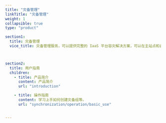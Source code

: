 ```yaml
---
title: "灾备管理"
linkTitle: "灾备管理"
weight: 1
collapsible: true
type: "product"

section1:
  title: 灾备管理
  vice_title: 灾备管理服务，可以提供完整的 IaaS 平台容灾解决方案，可以在主站点和备站点存储之间实现数据的异步/同步远程复制，并结合云平台的容灾技术，提供数据中心级别的容灾方案。 



section2:
  title: 用户指南
  children:
    - title: 产品简介
      content: 产品简介
      url: "introduction"

    - title: 操作指南
      content: 学习上手如何创建灾备组等。
      url: "synchronization/operation/basic_use"


---
```


<!-- type: "product" 这个参数表明这是一个产品index页面 -->
<!-- section1 为产品index页面 主标题 副标题 video  video_img为视频图片  -->
<!-- section2 为产品index页面 第一个大块的用户文档配置  -->
<!-- section3 为产品index页面 第二个大块的开发者文档配置  -->
<!-- section4 为产品index页面 第三个大块的学习路径配置  -->